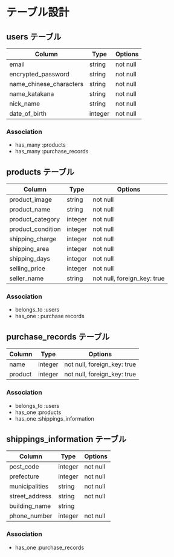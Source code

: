 # テーブル設計


## users テーブル

| Column                  | Type    | Options  | 
| ----------------------- | ------- | -------- |
| email                   | string  | not null |
| encrypted_password      | string  | not null |
| name_chinese_characters | string  | not null |
| name_katakana           | string  | not null |
| nick_name               | string  | not null |
| date_of_birth           | integer | not null |

### Association

- has_many :products
- has_many :purchase_records


## products テーブル

| Column            | Type    | Options                     |
| ----------        | ------- | --------------------------- |
| product_image     | string  | not null                    |
| product_name      | string  | not null                    |
| product_category  | integer | not null                    |
| product_condition | integer | not null                    |
| shipping_charge   | integer | not null                    |
| shipping_area     | integer | not null                    |
| shipping_days     | integer | not null                    |
| selling_price     | integer | not null                    |
| seller_name       | string  | not null, foreign_key: true |

### Association

- belongs_to :users
- has_one : purchase records


## purchase_records テーブル

| Column  | Type    | Options                     |
| ------- | ------- | --------------------------- |
| name    | integer | not null, foreign_key: true |
| product | integer | not null, foreign_key: true |

### Association

- belongs_to :users
- has_one :products
- has_one :shippings_information


## shippings_information テーブル

| Column         | Type    | Options  |
| -------------- | ------- | ---------|
| post_code      | integer | not null |
| prefecture     | integer | not null |
| municipalities | string  | not null |
| street_address | string  | not null |
| building_name  | string  |
| phone_number   | integer | not null |


### Association

- has_one :purchase_records